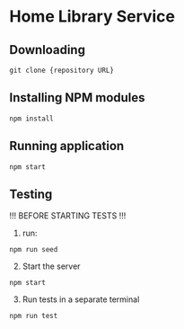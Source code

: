 # Home Library Service

## Downloading

```
git clone {repository URL}
```

## Installing NPM modules

```
npm install
```

## Running application

```
npm start
```

## Testing

!!! BEFORE STARTING TESTS !!!

1. run:

```
npm run seed
```

2. Start the server

```
npm start
```

3. Run tests in a separate terminal

```
npm run test
```
